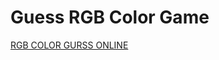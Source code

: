 # Guess RGB Color Game

[RGB COLOR GURSS ONLINE](https://andreynho2006.github.io/colorGame/index.html.)
